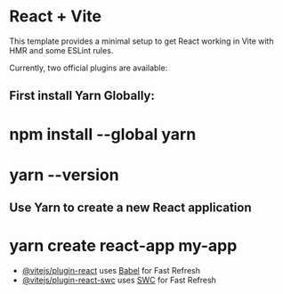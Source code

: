 # React + Vite

This template provides a minimal setup to get React working in Vite with HMR and some ESLint rules.

Currently, two official plugins are available:

## First install Yarn Globally: 
# npm install --global yarn
# yarn --version
## Use Yarn to create a new React application
# yarn create react-app my-app


- [@vitejs/plugin-react](https://github.com/vitejs/vite-plugin-react/blob/main/packages/plugin-react/README.md) uses [Babel](https://babeljs.io/) for Fast Refresh
- [@vitejs/plugin-react-swc](https://github.com/vitejs/vite-plugin-react-swc) uses [SWC](https://swc.rs/) for Fast Refresh
